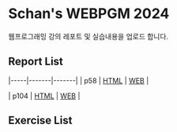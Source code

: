 # Schan's WEBPGM 2024
웹프로그래밍 강의 레포트 및 실습내용을 업로드 합니다.

## Report List

|-----|-------|-------|
| p58 | [HTML](/p58/index.html) | [WEB](https://schan-0.github.io/webpgm/p58/index.html) |

| p104 | [HTML](/p104/index.html) | [WEB](https://schan-0.github.io/webpgm/p104/index.html) |

## Exercise List
